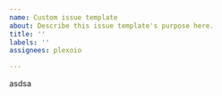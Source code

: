 ```yaml
---
name: Custom issue template
about: Describe this issue template's purpose here.
title: ''
labels: ''
assignees: plexoio

---
```


asdsa
